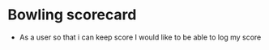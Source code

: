 # Bowling scorecard


-  As a user 
so that i can keep score
I would like to be able to log my score